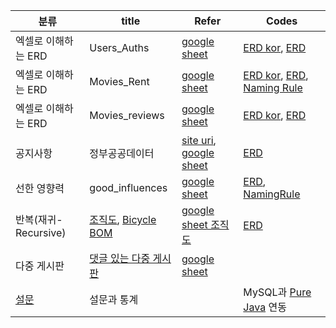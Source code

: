 | 분류 | title | Refer | Codes |
| ----- | --- | ------ | ------ |
| 엑셀로 이해하는 ERD |  Users_Auths  | [google sheet](https://docs.google.com/spreadsheets/d/1dqRAKg9Hl7gOh1Ggjj5Q5eGea8fMjyO5/edit#gid=1779620113) | [ERD kor](./projects/excel_erds/Users_Auths_kor.vuerd), [ERD](./projects/excel_erds/Users_Auths.vuerd) |
| 엑셀로 이해하는 ERD | Movies_Rent | [google sheet](https://docs.google.com/spreadsheets/d/169ItvOOWA1sKsMN4isgYPVX7hrhE5yYnQkwaFJitqUg/edit#gid=0) | [ERD kor](./projects/excel_erds/Movies_Rents_kor.vuerd), [ERD](./projects/excel_erds/Movies_Rents.vuerd), [Naming Rule](https://docs.google.com/spreadsheets/d/1kdOFuZeXcbqzDF6pqY_9FSAOgCL5Z8nHz9JX6ab3Q0g/edit#gid=0)|
| 엑셀로 이해하는 ERD | Movies_reviews   | [google sheet ](https://docs.google.com/spreadsheets/d/1xHF-54RIRfYPNv-pFuIud8_bv4R2rHWJjK_BxIWZKQA/edit#gid=1202945779) | [ERD kor](./projects/excel_erds/Movies_reviews_kor.vuerd), [ERD](./projects/excel_erds/Movies_reviews.vuerd) |
| 공지사항  | 정부공공데이터 | [site uri](https://www.data.go.kr/bbs/ntc/selectNoticeListView.do), [google sheet](https://docs.google.com/spreadsheets/d/1cJJPa-qk2dksuycV0tuls2zGP2G--iQXoqDrPXviny0/edit#gid=0) | [ERD](./projects/excel_erds/Notice.vuerd) |
| 선한 영향력 | good_influences | [google sheet](https://docs.google.com/spreadsheets/d/19w5WcWmFKs9F3pd3kHcMlyyStuiOnZ1-/edit#gid=734761325) | [ERD](./projects/excel_erds/Good_Influences/Good_Influences.vuerd), [NamingRule](./projects/excel_erds/Good_Influences/Good_Influences_Naming_Rules.pdf) |
| 반복(재귀-Recursive) | [조직도](https://www.klac.or.kr/images/organization_img_202202.jpg), [Bicycle BOM](https://mecaluxcom.cdnwm.com/blog/img/bom-bill-of-materials-bicycle.1.0.jpg) | [google sheet 조직도](https://docs.google.com/spreadsheets/d/1OotZbciNITSX_pRW3WBh_G0RAWRj4KyCZoPnWhaeYqc/edit#gid=1115783314) |[ERD](./projects/excel_erds/organization.vuerd) |
| 다중 게시판  | [댓글 있는 다중 게시판](http://www.gasengi.com) | [google sheet](https://docs.google.com/spreadsheets/d/1zBANUTXxLpeK9Jwwi8Ktxtl2Y-5shOwLzWMWUo4ueL0/edit#gid=0) | |
| [설문](./projects/polls/) | 설문과 통계 | | MySQL과 [Pure Java](./projects/polls/codes/java/) 연동 |
